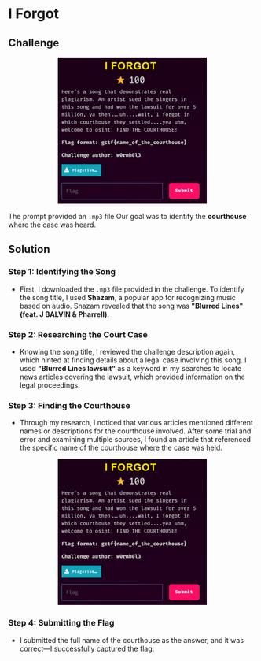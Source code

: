 # I Forgot

## Challenge

<p align= "center">
  <img src = "https://github.com/batricha/CTF-Writeups/blob/main/GCTF2024/Misc/I%20Forgot/forgot1.png" alt="Challenge Image">
</p>


The prompt provided an `.mp3` file Our goal was to identify the **courthouse** where the case was heard.

## Solution

### Step 1: Identifying the Song
- First, I downloaded the `.mp3` file provided in the challenge. To identify the song title, I used **Shazam**, a popular app for recognizing music based on audio. Shazam revealed that the song was **"Blurred Lines" (feat. J BALVIN & Pharrell)**.

### Step 2: Researching the Court Case
- Knowing the song title, I reviewed the challenge description again, which hinted at finding details about a legal case involving this song. I used **"Blurred Lines lawsuit"** as a keyword in my searches to locate news articles covering the lawsuit, which provided information on the legal proceedings.

### Step 3: Finding the Courthouse
- Through my research, I noticed that various articles mentioned different names or descriptions for the courthouse involved. After some trial and error and examining multiple sources, I found an article that referenced the specific name of the courthouse where the case was held.

<p align= "center">
  <img src = "https://github.com/batricha/CTF-Writeups/blob/main/GCTF2024/Misc/I%20Forgot/forgot1.png" alt="Flag Image">
</p>

### Step 4: Submitting the Flag
- I submitted the full name of the courthouse as the answer, and it was correct—I successfully captured the flag.

